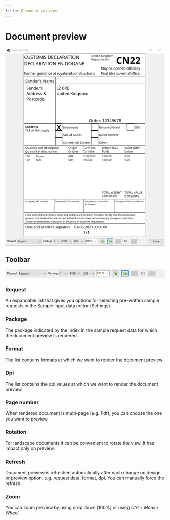 ```yaml
---
title: Document preview
---
```


# Document preview

![](./images/preview-window.png)

## Toolbar

![](images/preview-options.png)

### Request

An expandable list that gives you options for selecting pre-written sample requests in the Sample input data editor (Settings).

### Package

The package indicated by the index in the sample request data for which the document preview is rendered.

### Format

The list contains formats at which we want to render the document preview.

### Dpi

The list contains the dpi values at which we want to render the document preview.

### Page number

When rendered document is multi-page (e.g. Pdf), you can choose the one you want to preview.

### Rotation
For landscape documents it can be convenient to rotate the view. It has impact only on preview.

###  Refresh
Document preview is refreshed automatically after each change on design or preview option, e.g. request data, format, dpi. You can manually force the refresh.

###  Zoom
You can zoom preview by using drop down [100%] or using *Ctrl + Mouse Wheel*.  